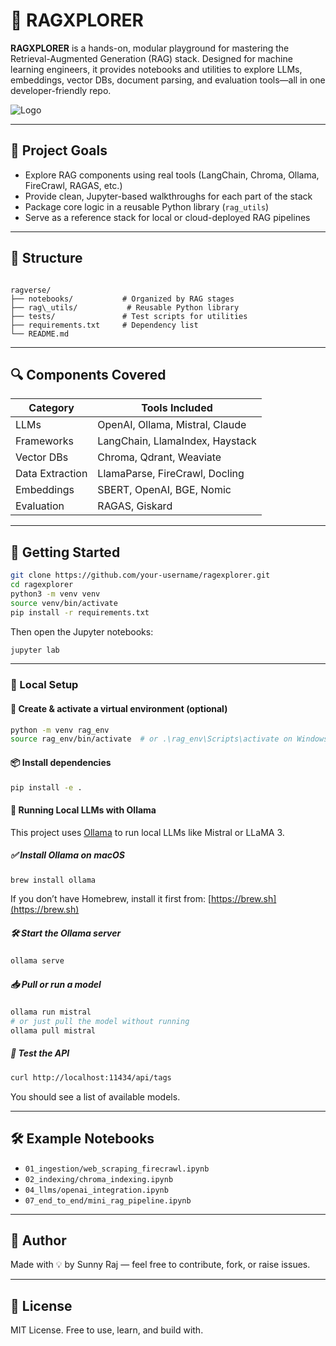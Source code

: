 # 🧠 RAGXPLORER

**RAGXPLORER** is a hands-on, modular playground for mastering the Retrieval-Augmented Generation (RAG) stack. Designed for machine learning engineers, it provides notebooks and utilities to explore LLMs, embeddings, vector DBs, document parsing, and evaluation tools—all in one developer-friendly repo.

![Logo](./assets/logo.png)

---

## 🚀 Project Goals

- Explore RAG components using real tools (LangChain, Chroma, Ollama, FireCrawl, RAGAS, etc.)
- Provide clean, Jupyter-based walkthroughs for each part of the stack
- Package core logic in a reusable Python library (`rag_utils`)
- Serve as a reference stack for local or cloud-deployed RAG pipelines

---

## 📁 Structure

```

ragverse/
├── notebooks/           # Organized by RAG stages
├── rag\_utils/           # Reusable Python library
├── tests/               # Test scripts for utilities
├── requirements.txt     # Dependency list
└── README.md

````

---

## 🔍 Components Covered

| Category        | Tools Included |
|----------------|----------------|
| LLMs           | OpenAI, Ollama, Mistral, Claude |
| Frameworks     | LangChain, LlamaIndex, Haystack |
| Vector DBs     | Chroma, Qdrant, Weaviate |
| Data Extraction| LlamaParse, FireCrawl, Docling |
| Embeddings     | SBERT, OpenAI, BGE, Nomic |
| Evaluation     | RAGAS, Giskard |

---

## 🧪 Getting Started

```bash
git clone https://github.com/your-username/ragexplorer.git
cd ragexplorer
python3 -m venv venv
source venv/bin/activate
pip install -r requirements.txt
````

Then open the Jupyter notebooks:

```bash
jupyter lab
```

---

### 🔧 Local Setup

#### 🐍 Create & activate a virtual environment (optional)

```bash
python -m venv rag_env
source rag_env/bin/activate  # or .\rag_env\Scripts\activate on Windows
```

#### 📦 Install dependencies

```bash
pip install -e .
```

#### 🧠 Running Local LLMs with Ollama

This project uses [Ollama](https://ollama.com) to run local LLMs like Mistral or LLaMA 3.

##### ✅ Install Ollama on macOS

```bash
brew install ollama
```

If you don’t have Homebrew, install it first from: [https://brew.sh](https://brew.sh)

##### 🛠️ Start the Ollama server

```bash
ollama serve
```

##### 📥 Pull or run a model

```bash
ollama run mistral
# or just pull the model without running
ollama pull mistral
```

##### 🧪 Test the API

```bash
curl http://localhost:11434/api/tags
```

You should see a list of available models.

---

## 🛠️ Example Notebooks

* `01_ingestion/web_scraping_firecrawl.ipynb`
* `02_indexing/chroma_indexing.ipynb`
* `04_llms/openai_integration.ipynb`
* `07_end_to_end/mini_rag_pipeline.ipynb`

---

## 🧠 Author

Made with 💡 by Sunny Raj — feel free to contribute, fork, or raise issues.

---

## 📜 License

MIT License. Free to use, learn, and build with.